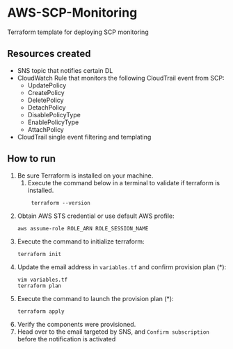 # AWS-SCP-Monitoring
Terraform template for deploying SCP monitoring

## Resources created
- SNS topic that notifies certain DL
- CloudWatch Rule that monitors the following CloudTrail event from SCP:
  - UpdatePolicy
  - CreatePolicy
  - DeletePolicy
  - DetachPolicy
  - DisablePolicyType
  - EnablePolicyType
  - AttachPolicy
- CloudTrail single event filtering and templating


##  How to run

1. Be sure Terraform is installed on your machine.
    1. Execute the command below in a terminal to validate if terraform is installed.
        ```
         terraform --version
        ```
2. Obtain AWS STS credential or use default AWS profile:
    ```
    aws assume-role ROLE_ARN ROLE_SESSION_NAME
    ```
3. Execute the command to initialize terraform:
    ```
    terraform init
    ```
4. Update the email address in `variables.tf` and confirm provision plan (*):
    ```
    vim variables.tf
    terraform plan

    ```
5. Execute the command to launch the provision plan (*):
    ```
    terraform apply
    ```
6. Verify the components were provisioned.
7. Head over to the email targeted by SNS, and `Confirm subscription` before the notification is activated
